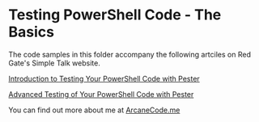 # Testing PowerShell Code - The Basics
The code samples in this folder accompany the following artciles on Red Gate's Simple Talk website.

[Introduction to Testing Your PowerShell Code with Pester](https://www.red-gate.com/simple-talk/sysadmin/powershell/introduction-to-testing-your-powershell-code-with-pester/)

[Advanced Testing of Your PowerShell Code with Pester](https://www.red-gate.com/simple-talk/sysadmin/powershell/advanced-testing-of-your-powershell-code-with-pester/)

You can find out more about me at [ArcaneCode.me](http://arcanecode.me)
